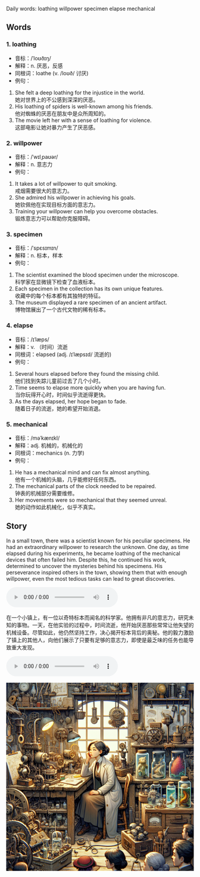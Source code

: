 Daily words: loathing willpower specimen elapse mechanical

## Words
### 1. loathing
- 音标：/ˈloʊðɪŋ/ <span style="cursor: pointer;" onclick="document.getElementById('audio-player-1').play()"><i class="fas fa-volume-up"></i></span>
<audio id="audio-player-1" src="audios/words/loathing.mp3" style="display:none;"></audio>
- 解释：n. 厌恶，反感
- 同根词：loathe (v. /loʊð/ 讨厌)
- 例句：
1. She felt a deep loathing for the injustice in the world.  
她对世界上的不公感到深深的厌恶。  
2. His loathing of spiders is well-known among his friends.  
他对蜘蛛的厌恶在朋友中是众所周知的。  
3. The movie left her with a sense of loathing for violence.  
这部电影让她对暴力产生了厌恶感。

### 2. willpower
- 音标：/ˈwɪlˌpaʊər/ <span style="cursor: pointer;" onclick="document.getElementById('audio-player-2').play()"><i class="fas fa-volume-up"></i></span>
<audio id="audio-player-2" src="audios/words/willpower.mp3" style="display:none;"></audio>
- 解释：n. 意志力
- 例句：
1. It takes a lot of willpower to quit smoking.  
戒烟需要很大的意志力。  
2. She admired his willpower in achieving his goals.  
她钦佩他在实现目标方面的意志力。  
3. Training your willpower can help you overcome obstacles.  
锻炼意志力可以帮助你克服障碍。

### 3. specimen
- 音标：/ˈspɛsɪmɪn/ <span style="cursor: pointer;" onclick="document.getElementById('audio-player-3').play()"><i class="fas fa-volume-up"></i></span>
<audio id="audio-player-3" src="audios/words/specimen.mp3" style="display:none;"></audio>
- 解释：n. 标本，样本
- 例句：
1. The scientist examined the blood specimen under the microscope.  
科学家在显微镜下检查了血液标本。  
2. Each specimen in the collection has its own unique features.  
收藏中的每个标本都有其独特的特征。  
3. The museum displayed a rare specimen of an ancient artifact.  
博物馆展出了一个古代文物的稀有标本。

### 4. elapse
- 音标：/ɪˈlæps/ <span style="cursor: pointer;" onclick="document.getElementById('audio-player-4').play()"><i class="fas fa-volume-up"></i></span>
<audio id="audio-player-4" src="audios/words/elapse.mp3" style="display:none;"></audio>
- 解释：v. （时间）流逝
- 同根词：elapsed (adj. /ɪˈlæpsɪd/ 流逝的)
- 例句：
1. Several hours elapsed before they found the missing child.  
他们找到失踪儿童前过去了几个小时。  
2. Time seems to elapse more quickly when you are having fun.  
当你玩得开心时，时间似乎流逝得更快。  
3. As the days elapsed, her hope began to fade.  
随着日子的流逝，她的希望开始消退。

### 5. mechanical
- 音标：/məˈkænɪkl/ <span style="cursor: pointer;" onclick="document.getElementById('audio-player-5').play()"><i class="fas fa-volume-up"></i></span>
<audio id="audio-player-5" src="audios/words/mechanical.mp3" style="display:none;"></audio>
- 解释：adj. 机械的，机械化的
- 同根词：mechanics (n. 力学)
- 例句：
1. He has a mechanical mind and can fix almost anything.  
他有一个机械的头脑，几乎能修好任何东西。  
2. The mechanical parts of the clock needed to be repaired.  
钟表的机械部分需要维修。  
3. Her movements were so mechanical that they seemed unreal.  
她的动作如此机械化，似乎不真实。

## Story
In a small town, there was a scientist known for his peculiar specimens. He had an extraordinary willpower to research the unknown. One day, as time elapsed during his experiments, he became loathing of the mechanical devices that often failed him. Despite this, he continued his work, determined to uncover the mysteries behind his specimens. His perseverance inspired others in the town, showing them that with enough willpower, even the most tedious tasks can lead to great discoveries.

<audio controls>
  <source src="https://files.dwong.top/story/2024-10-06-english.mp3" type="audio/mpeg">
  你的浏览器不支持音频元素。
</audio>
  

在一个小镇上，有一位以奇特标本而闻名的科学家。他拥有非凡的意志力，研究未知的事物。一天，在他实验的过程中，时间流逝，他开始厌恶那些常常让他失望的机械设备。尽管如此，他仍然坚持工作，决心揭开标本背后的奥秘。他的毅力激励了镇上的其他人，向他们展示了只要有足够的意志力，即使是最乏味的任务也能导致重大发现。

<audio controls>
  <source src="https://files.dwong.top/story/2024-10-06-chinese.mp3" type="audio/mpeg">
  你的浏览器不支持音频元素。
</audio>
  

![story](./images/2024-10-06.png)

